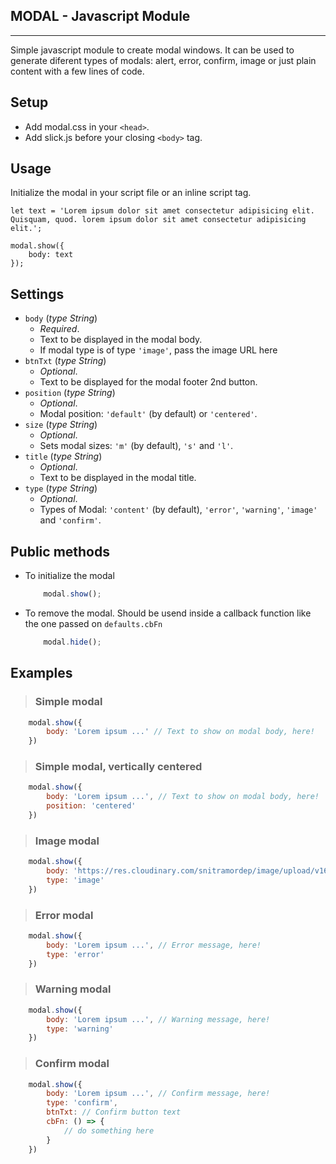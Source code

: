 ## MODAL - Javascript Module
----------------------------

Simple javascript module to create modal windows. 
It can be used to generate diferent types of modals: alert, error, confirm, image or just plain content with a few lines of code.

## Setup
- Add modal.css in your `<head>`.
- Add slick.js before your closing `<body>` tag.

## Usage
Initialize the modal in your script file or an inline script tag.

    let text = 'Lorem ipsum dolor sit amet consectetur adipisicing elit. Quisquam, quod. lorem ipsum dolor sit amet consectetur adipisicing elit.';

    modal.show({
        body: text
    });


## Settings
- `body` (*type String*)
    - *Required*. 
    - Text to be displayed in the modal body.
    - If modal type is of type `'image'`, pass the image URL here
- `btnTxt` (*type String*)
    - *Optional*. 
    - Text to be displayed for the modal footer 2nd button.
- `position` (*type String*) 
    - *Optional*. 
    - Modal position: `'default'` (by default) or `'centered'`.
- `size` (*type String*)
    - *Optional*. 
    - Sets modal sizes: `'m'` (by default), `'s'` and `'l'`.
- `title` (*type String*)
    - *Optional*. 
    - Text to be displayed in the modal title.
- `type` (*type String*)
    - *Optional*. 
    - Types of Modal: `'content'` (by default), `'error'`, `'warning'`, `'image'` and `'confirm'`.

## Public methods
- To initialize the modal

    ```javascript
        modal.show();
    ```
- To remove the modal. Should be usend inside a callback function like the one passed on `defaults.cbFn`

    ```javascript 
        modal.hide();
    ```

## Examples
> ### Simple modal
```javascript   
    modal.show({
        body: 'Lorem ipsum ...' // Text to show on modal body, here!
    })
```
> ### Simple modal, vertically centered ##
```javascript   
    modal.show({
        body: 'Lorem ipsum ...', // Text to show on modal body, here!
        position: 'centered'
    })
```
> ### Image modal
```javascript   
    modal.show({
        body: 'https://res.cloudinary.com/snitramordep/image/upload/v1605607014/619d6126df65bc5e359468578591a942.jpg', // Image URL
        type: 'image'
    })
```
> ### Error modal
```javascript   
    modal.show({
        body: 'Lorem ipsum ...', // Error message, here!
        type: 'error'
    })
```
> ### Warning modal
```javascript   
    modal.show({
        body: 'Lorem ipsum ...', // Warning message, here!
        type: 'warning'
    })
```
> ### Confirm modal
```javascript   
    modal.show({
        body: 'Lorem ipsum ...', // Confirm message, here!
        type: 'confirm',
        btnTxt: // Confirm button text
        cbFn: () => { 
            // do something here 
        }
    })
```